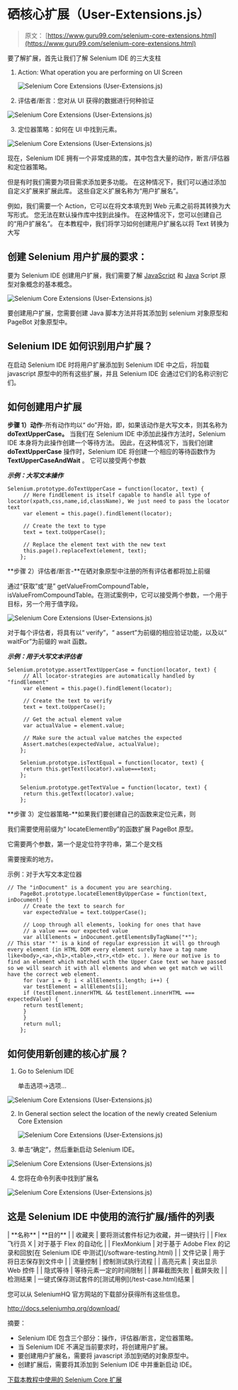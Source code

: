 # 硒核心扩展（User-Extensions.js）

> 原文： [https://www.guru99.com/selenium-core-extensions.html](https://www.guru99.com/selenium-core-extensions.html)

要了解扩展，首先让我们了解 Selenium IDE 的三大支柱

1.  Action: What operation you are performing on UI Screen

    ![Selenium Core Extensions (User-Extensions.js)](img/b8ec9cca748bb6df02bb441e18d13f72.png "Selenium  Core Extensions")

2.  评估者/断言：您对从 UI 获得的数据进行何种验证

![Selenium Core Extensions (User-Extensions.js)](img/6ffab6d96634e57c39dd0fbe53fc6d16.png "Selenium  Core Extensions")

3.  定位器策略：如何在 UI 中找到元素。

![Selenium Core Extensions (User-Extensions.js)](img/5f3373f9c5a30a9ba37d365a69002167.png "Selenium  Core Extensions")

现在，Selenium IDE 拥有一个非常成熟的库，其中包含大量的动作，断言/评估器和定位器策略。

但是有时我们需要为项目需求添加更多功能。 在这种情况下，我们可以通过添加自定义扩展来扩展此库。 这些自定义扩展名称为“用户扩展名”。

例如，我们需要一个 Action，它可以在将文本填充到 Web 元素之前将其转换为大写形式。 您无法在默认操作库中找到此操作。 在这种情况下，您可以创建自己的“用户扩展名”。 在本教程中，我们将学习如何创建用户扩展名以将 Text 转换为大写

## 创建 Selenium 用户扩展的要求：

要为 Selenium IDE 创建用户扩展，我们需要了解 [JavaScript](/interactive-javascript-tutorials.html) 和 [Java](/java-tutorial.html) Script 原型对象概念的基本概念。

![Selenium Core Extensions (User-Extensions.js)](img/9a022a76aac668465e14fddb6679ec04.png "Selenium  Core Extensions")

要创建用户扩展，您需要创建 Java 脚本方法并将其添加到 selenium 对象原型和 PageBot 对象原型中。

## Selenium IDE 如何识别用户扩展？

在启动 Selenium IDE 时将用户扩展添加到 Selenium IDE 中之后，将加载 javascript 原型中的所有这些扩展，并且 Selenium IDE 会通过它们的名称识别它们。

## 如何创建用户扩展

**步骤 1）动作**-所有动作均以“ do”开始，即，如果该动作是大写文本，则其名称为 **doTextUpperCase。** 当我们在 Selenium IDE 中添加此操作方法时，Selenium IDE 本身将为此操作创建一个等待方法。 因此，在这种情况下，当我们创建 **doTextUpperCase** 操作时，Selenium IDE 将创建一个相应的等待函数作为 **TextUpperCaseAndWait** 。 它可以接受两个参数

***示例：大写文本操作***

```
Selenium.prototype.doTextUpperCase = function(locator, text) {
     // Here findElement is itself capable to handle all type of locator(xpath,css,name,id,className), We just need to pass the locator text
     var element = this.page().findElement(locator);

     // Create the text to type
     text = text.toUpperCase();

     // Replace the element text with the new text
     this.page().replaceText(element, text);
    };

```

**步骤 2）评估者/断言-**在硒对象原型中注册的所有评估者都将加上前缀

通过“获取”或“是” getValueFromCompoundTable，isValueFromCompoundTable。在测试案例中，它可以接受两个参数，一个用于目标，另一个用于值字段。

![Selenium Core Extensions (User-Extensions.js)](img/d697757fde8c1704bdb10e397463ae2f.png "Selenium  Core Extensions")

对于每个评估者，将具有以“ verify”，“ assert”为前缀的相应验证功能，以及以“ waitFor”为前缀的 wait 函数。

***示例：用于大写文本评估者***

```
Selenium.prototype.assertTextUpperCase = function(locator, text) {
     // All locator-strategies are automatically handled by "findElement"
     var element = this.page().findElement(locator);

     // Create the text to verify
     text = text.toUpperCase();

     // Get the actual element value
     var actualValue = element.value;

     // Make sure the actual value matches the expected
     Assert.matches(expectedValue, actualValue);
    };

    Selenium.prototype.isTextEqual = function(locator, text) {
     return this.getText(locator).value===text;
    };

    Selenium.prototype.getTextValue = function(locator, text) {
     return this.getText(locator).value;
    };
```

**步骤 3）定位器策略-**如果我们要创建自己的函数来定位元素，则

我们需要使用前缀为“ locateElementBy”的函数扩展 PageBot 原型。

它需要两个参数，第一个是定位符字符串，第二个是文档

需要搜索的地方。

示例：对于大写文本定位器

```
// The "inDocument" is a document you are searching.
    PageBot.prototype.locateElementByUpperCase = function(text, inDocument) {
     // Create the text to search for
     var expectedValue = text.toUpperCase();

     // Loop through all elements, looking for ones that have
     // a value === our expected value
     var allElements = inDocument.getElementsByTagName("*");
// This star '*' is a kind of regular expression it will go through every element (in HTML DOM every element surely have a tag name like<body>,<a>,<h1>,<table>,<tr>,<td> etc. ). Here our motive is to find an element which matched with the Upper Case text we have passed so we will search it with all elements and when we get match we will have the correct web element.
     for (var i = 0; i < allElements.length; i++) {
     var testElement = allElements[i];
     if (testElement.innerHTML && testElement.innerHTML === expectedValue) {
     return testElement;
     }
     }
     return null;
    };
```

## 如何使用新创建的核心扩展？

1.  Go to Selenium IDE

    单击选项->选项...

![Selenium Core Extensions (User-Extensions.js)](img/da7964c4b372299c892663990a1f8626.png "Selenium  Core Extensions")

2.  In General section select the location of the newly created Selenium Core Extension

    ![Selenium Core Extensions (User-Extensions.js)](img/1a4a0e8e14b0d07ac945afda9affffca.png "Selenium  Core Extensions")

3.  单击“确定”，然后重新启动 Selenium IDE。

![Selenium Core Extensions (User-Extensions.js)](img/b1627fd64ca4fdb5355a89415ce75aa9.png "Selenium  Core Extensions")

4.  您将在命令列表中找到扩展名

![Selenium Core Extensions (User-Extensions.js)](img/93b9b41e4216ff931de76fc22e05b254.png "Selenium  Core Extensions")

## 这是 Selenium IDE 中使用的流行扩展/插件的列表

<colgroup><col> <col></colgroup> 
| **名称** | **目的** |
| 收藏夹 | 要将测试套件标记为收藏，并一键执行 |
| Flex 飞行员 X | 对于基于 Flex 的自动化 |
| FlexMonkium | 对于基于 Adobe Flex 的记录和回放[在 Selenium IDE 中测试](/software-testing.html) |
| 文件记录 | 用于将日志保存到文件中 |
| 流量控制 | 控制测试执行流程 |
| 高亮元素 | 突出显示 Web 控件 |
| 隐式等待 | 等待元素一定的时间限制 |
| 屏幕截图失败 | 截屏失败 |
| 检测结果 | 一键式保存测试套件的[测试用例](/test-case.html)结果 |

您可以从 SeleniumHQ 官方网站的下载部分获得所有这些信息。

http://docs.seleniumhq.org/download/

摘要：

*   Selenium IDE 包含三个部分：操作，评估器/断言，定位器策略。
*   当 Selenium IDE 不满足当前要求时，将创建用户扩展。
*   要创建用户扩展名，需要将 javascript 添加到硒的对象原型中。
*   创建扩展后，需要将其添加到 Selenium IDE 中并重新启动 IDE。

[下载本教程中使用的 Selenium Core 扩展](https://drive.google.com/uc?export=download&id=0B_vqvT0ovzHcc3pRcV84eUpiQmM)